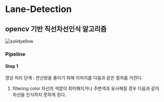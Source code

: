 # Lane-Detection
## opencv 기반 직선차선인식 알고리즘

![solidyellow](https://user-images.githubusercontent.com/79674592/117899866-02e88a00-b303-11eb-9714-3bbcc257f100.gif)

### Pipeline

#### Step 1

영상 처리 단계 : 연산량을 줄이기 위해 이미지를 다음과 같은 절차를 거친다.

1. filtering color
차선의 색깔이 희미해지거나 주변색과 유사해질 경우 다음과 같이 차선을 인식하지 못하게 된다.


